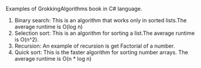 Examples of GrokkingAlgorithms book in C# language.

1. Binary search: This is an algorithm that works only in sorted lists.The average runtime is O(log n)
2. Selection sort: This is an algorithm for sorting a list.The average runtime is O(n^2).
3. Recursion: An example of recursion is get Factorial of a number.
4. Quick sort: This is the faster algorithm for sorting number arrays. The average runtime is O(n * log n)
